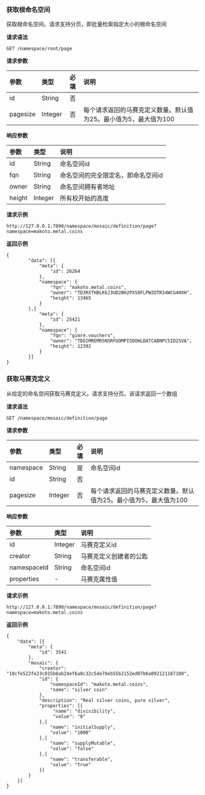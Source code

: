 ### 获取根命名空间

获取根命名空间。请求支持分页，即批量检索指定大小的根命名空间

**请求语法**

```
GET /namespace/root/page
```

**请求参数**

|参数|类型|必填|说明|
|:---|:---|:---:|:---|
|id|String|否||
|pagesize|Integer|否|每个请求返回的马赛克定义数量。默认值为25。最小值为5，最大值为100|

**响应参数**

|参数|类型|说明|
|:---|:---|:---|
|id|String|命名空间id|
|fqn|String|命名空间的完全限定名，即命名空间id|
|owner|String|命名空间拥有者地址|
|height|Integer|所有权开始的高度|

**请求示例**

```
http://127.0.0.1:7890/namespace/mosaic/definition/page?namespace=makoto.metal.coins
```

**返回示例**

```
{
        "data": [{
            "meta": {
                "id": 26264
            },
            "namespace": {
                "fqn": "makoto.metal.coins",
                "owner": "TD3RXTHBLK6J3UD2BH2PXSOFLPWZOTR34WCG4HXH",
                "height": 13465
            }
        },{
            "meta": {
                "id": 25421
            },
            "namespace": {
                "fqn": "gimre.vouchers",
                "owner": "TDGIMREMR5NSRFUOMPI5OOHLDATCABNPC5ID2SVA",
                "height": 12392
            }
        }]
}
```

### 获取马赛克定义

从给定的命名空间获取马赛克定义。请求支持分页。该请求返回一个数组

**请求语法**

```
GET /namespace/mosaic/definition/page
```

**请求参数**

|参数|类型|必填|说明|
|:---|:---|:---:|:---|
|namespace|String|是|命名空间id|
|id|String|否||
|pagesize|Integer|否|每个请求返回的马赛克定义数量。默认值为25。最小值为5，最大值为100|

**响应参数**

|参数|类型|说明|
|:---|:---|:---|
|id|Integer|马赛克定义id|
|creator|String|马赛克定义创建者的公匙|
|namespaceId|String|命名空间id|
|properties|-|马赛克属性值|

**请求示例**

```
http://127.0.0.1:7890/namespace/mosaic/definition/page?namespace=makoto.metal.coins
```

**返回示例**

```
{
    "data": [{
        "meta": {
            "id": 3541
        },
        "mosaic": {
            "creator": "10cfe522fe23c015b8ab24ef6a0c32c5de78eb55b2152ed07b6a092121187100",
            "id": {
                "namespaceId": "makoto.metal.coins",
                "name": "silver coin"
            },
            "description": "Real silver coins, pure silver",
            "properties": [{
                 "name": "divisibility",
                 "value": "0"
            },{
                "name": "initialSupply",
                "value": "1000"
            },{
                "name": "supplyMutable",
                "value": "false"
            },{
                "name": "transferable",
                "value": "true"
            }]
        }
    }]
}
```
